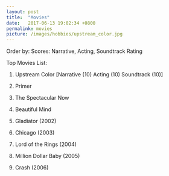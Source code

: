 ```yaml
---
layout: post
title:  "Movies"
date:   2017-06-13 19:02:34 +0800
permalink: movies
picture: /images/hobbies/upstream_color.jpg
---
```


Order by: 
Scores: Narrative, Acting, Soundtrack
Rating

Top Movies List:

1. Upstream Color [Narrative (10) Acting (10) Soundtrack (10)]

2. Primer

3. The Spectacular Now

4. Beautiful Mind

5. Gladiator (2002)

6. Chicago (2003)

7. Lord of the Rings (2004)

8. Million Dollar Baby (2005)

9. Crash (2006)